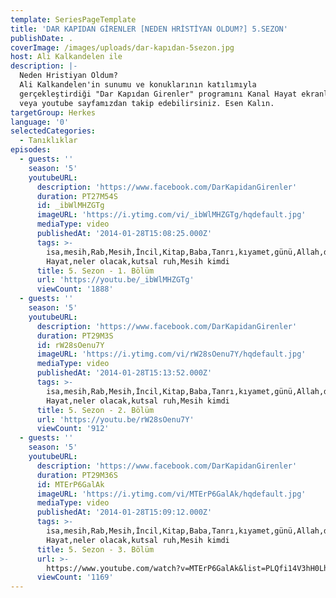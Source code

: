 ```yaml
---
template: SeriesPageTemplate
title: 'DAR KAPIDAN GİRENLER [NEDEN HRİSTİYAN OLDUM?] 5.SEZON'
publishDate: .
coverImage: /images/uploads/dar-kapıdan-5sezon.jpg
host: Ali Kalkandelen ile
description: |-
  Neden Hristiyan Oldum?
  Ali Kalkandelen'in sunumu ve konuklarının katılımıyla 
  gerçekleştirdiği "Dar Kapıdan Girenler" programını Kanal Hayat ekranlarından 
  veya youtube sayfamızdan takip edebilirsiniz. Esen Kalın.
targetGroup: Herkes
language: '0'
selectedCategories:
  - Tanıklıklar
episodes:
  - guests: ''
    season: '5'
    youtubeURL:
      description: 'https://www.facebook.com/DarKapidanGirenler'
      duration: PT27M54S
      id: _ibWlMHZGTg
      imageURL: 'https://i.ytimg.com/vi/_ibWlMHZGTg/hqdefault.jpg'
      mediaType: video
      publishedAt: '2014-01-28T15:08:25.000Z'
      tags: >-
        isa,mesih,Rab,Mesih,İncil,Kitap,Baba,Tanrı,kıyamet,günü,Allah,depresyon,şifa,bereket,Özgürlük,Hastalık,Bunalım,Esenlik,Rahatlık,Mucize,Hristiyanlık,İman,Hz.,İsa,peygamber,İlah,Ruhsal,Protestan,Türk,Hristiyan,Kıyamet,İntihar,Cennet,Cehennem,din,lanet,Cin,Pastör,Kilise,Ahiret,yargı,Kanal
        Hayat,neler olacak,kutsal ruh,Mesih kimdi
      title: 5. Sezon - 1. Bölüm
      url: 'https://youtu.be/_ibWlMHZGTg'
      viewCount: '1888'
  - guests: ''
    season: '5'
    youtubeURL:
      description: 'https://www.facebook.com/DarKapidanGirenler'
      duration: PT29M3S
      id: rW28sOenu7Y
      imageURL: 'https://i.ytimg.com/vi/rW28sOenu7Y/hqdefault.jpg'
      mediaType: video
      publishedAt: '2014-01-28T15:13:52.000Z'
      tags: >-
        isa,mesih,Rab,Mesih,İncil,Kitap,Baba,Tanrı,kıyamet,günü,Allah,depresyon,şifa,bereket,Özgürlük,Hastalık,Bunalım,Esenlik,Rahatlık,Mucize,Hristiyanlık,İman,Hz.,İsa,peygamber,İlah,Ruhsal,Protestan,Türk,Hristiyan,Kıyamet,İntihar,Cennet,Cehennem,din,lanet,Cin,Pastör,Kilise,Ahiret,yargı,Kanal
        Hayat,neler olacak,kutsal ruh,Mesih kimdi
      title: 5. Sezon - 2. Bölüm
      url: 'https://youtu.be/rW28sOenu7Y'
      viewCount: '912'
  - guests: ''
    season: '5'
    youtubeURL:
      description: 'https://www.facebook.com/DarKapidanGirenler'
      duration: PT29M36S
      id: MTErP6GalAk
      imageURL: 'https://i.ytimg.com/vi/MTErP6GalAk/hqdefault.jpg'
      mediaType: video
      publishedAt: '2014-01-28T15:09:12.000Z'
      tags: >-
        isa,mesih,Rab,Mesih,İncil,Kitap,Baba,Tanrı,kıyamet,günü,Allah,depresyon,şifa,bereket,Özgürlük,Hastalık,Bunalım,Esenlik,Rahatlık,Mucize,Hristiyanlık,İman,Hz.,İsa,peygamber,İlah,Ruhsal,Protestan,Türk,Hristiyan,Kıyamet,İntihar,Cennet,Cehennem,din,lanet,Cin,Pastör,Kilise,Ahiret,yargı,Kanal
        Hayat,neler olacak,kutsal ruh,Mesih kimdi
      title: 5. Sezon - 3. Bölüm
      url: >-
        https://www.youtube.com/watch?v=MTErP6GalAk&list=PLQfi14V3hH0LhhHVpegJ-DIcAaxM2E6VA&index=13&t=0s
      viewCount: '1169'
---
```


